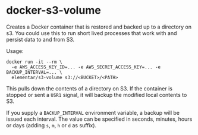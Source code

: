 # docker-s3-volume

Creates a Docker container that is restored and backed up to a directory on s3.
You could use this to run short lived processes that work with and persist data to and from S3.

Usage:

    docker run -it --rm \
      -e AWS_ACCESS_KEY_ID=... -e AWS_SECRET_ACCESS_KEY=... -e BACKUP_INTERVAL=... \
      elementar/s3-volume s3://<BUCKET>/<PATH>

This pulls down the contents of a directory on S3. If the container is stopped or sent a `USR1` signal,
it will backup the modified local contents to S3.

If you supply a `BACKUP_INTERVAL` environment variable, a backup will be issued each interval. The value can
be specified in seconds, minutes, hours or days (adding `s`, `m`, `h` or `d` as suffix).
